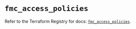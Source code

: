 # `fmc_access_policies`

Refer to the Terraform Registry for docs: [`fmc_access_policies`](https://registry.terraform.io/providers/ciscodevnet/fmc/1.5.2/docs/resources/access_policies).
